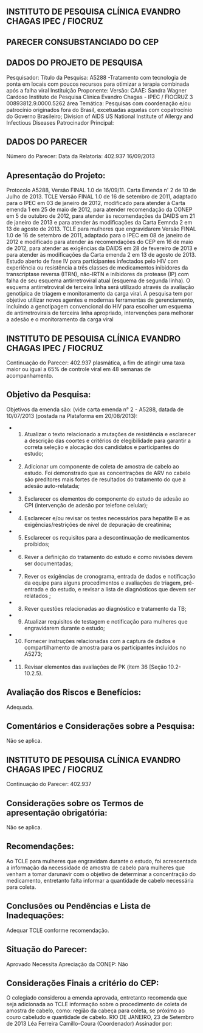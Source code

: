 
## INSTITUTO DE PESQUISA CLÍNICA EVANDRO CHAGAS IPEC / FIOCRUZ

## PARECER CONSUBSTANCIADO DO CEP

## DADOS DO PROJETO DE PESQUISA
Pesquisador:
Título da Pesquisa: A5288 -Tratamento com tecnologia de ponta em locais com poucos recursos para otimizar a terapia combinada após a falha viral
Instituição Proponente:
Versão:
CAAE:
Sandra Wagner Cardoso
Instituto de Pesquisa Clínica Evandro Chagas - IPEC / FIOCRUZ
3
00893812.9.0000.5262
área Temática:
Pesquisas com coordenação e/ou patrocínio originados fora do Brasil, excetuadas aquelas com copatrocínio do Governo Brasileiro;
Division of AIDS US National Institute of Allergy and Infectious Diseases Patrocinador Principal:

## DADOS DO PARECER
Número do Parecer:
Data da Relatoria:
402.937
16/09/2013

## Apresentação do Projeto:
Protocolo A5288, Versão FINAL 1.0 de 16/09/11. Carta Emenda n' 2 de 10 de Julho de 2013. TCLE Versão FINAL 1.0 de 16 de setembro de 2011, adaptado para o IPEC em 03 de janeiro de 2012, modificado para atender à Carta emenda 1 em 25 de maio de 2012, para atender recomendação da CONEP em 5 de outubro de 2012, para atender às recomendações da DAIDS em 21 de janeiro de 2013 e para atender às modificações da Carta Eemnda 2 em 13 de agosto de 2013. TCLE para mulheres que engravidarem Versão FINAL 1.0 de 16 de setembro de 2011, adaptado para o IPEC em 08 de janeiro de 2012 e modificado para atender às recomendações do CEP em 16 de maio de 2012, para atender as exigências da DAIDS em 28 de fevereiro de 2013 e para atender às modificações da Carta emenda 2 em 13 de agosto de 2013. Estudo aberto de fase IV para participantes infectados pelo HIV com experiência ou resistência a três classes de medicamentos inibidores da transcriptase reversa (ITRN), não-IRTN e inibidores da protease (IP) com falha de seu esquema antirretroviral atual (esquema de segunda linha). O esquema antirretroviral de terceira linha será utilizado através da avaliação genotípica de triagem e monitoramento da carga viral. A pesquisa tem por objetivo utilizar novos agentes e modernas ferramentas de gerenciamento, incluindo a genotipagem convencional do HIV para escolher um esquema de antirretrovirais de terceira linha apropriado, intervenções para melhorar a adesão e o monitoramento da carga viral

## INSTITUTO DE PESQUISA CLÍNICA EVANDRO CHAGAS IPEC / FIOCRUZ

Continuação do Parecer: 402.937
plasmática, a fim de atingir uma taxa maior ou igual a 65% de controle viral em 48 semanas de acompanhamento.

## Objetivo da Pesquisa:
Objetivos da emenda são: (vide carta emenda n° 2 - A5288, datada de 10/07/2013 (postada na Plataforma em 20/08/2013):
- 1) Atualizar o texto relacionado a mutações de resistência e esclarecer a descrição das coortes e critérios de elegibilidade para garantir a correta seleção e alocação dos candidatos e participantes do estudo;
- 2)  Adicionar um componente de coleta de amostra de cabelo ao estudo. Foi demonstrado que as concentrações de ARV no cabelo são preditores mais fortes de resultados do tratamento do que a adesão auto-relatada;
- 3) Esclarecer os elementos do componente do estudo de adesão ao CPI (intervenção de adesão por telefone celular);
- 4) Esclarecer e/ou revisar os testes necessários para hepatite B e as exigências/restrições de nível de depuração de creatinina;
- 5) Esclarecer os requisitos para a descontinuação de medicamentos proibidos;
- 6) Rever a definição do tratamento do estudo e como revisões devem ser documentadas;
- 7) Rever os exigências de cronograma, entrada de dados e notificação da equipe para alguns procedimentos e avaliações de triagem, pré-entrada e do estudo, e revisar a lista de diagnósticos
que devem ser relatados ;
- 8) Rever questões relacionadas ao diagnóstico e tratamento da TB;
- 9) Atualizar requisitos de testagem e notificação para mulheres que engravidarem durante o estudo;
- 10) Fornecer instruções relacionadas com a captura de dados e compartilhamento de amostra para os participantes incluídos no A5273;
- 11) Revisar elementos das avaliações de PK (item 36 [Seção 10.2-10.2.5).

## Avaliação dos Riscos e Benefícios:
Adequada.

## Comentários e Considerações sobre a Pesquisa:
Não se aplica.

## INSTITUTO DE PESQUISA CLÍNICA EVANDRO CHAGAS IPEC / FIOCRUZ
Continuação do Parecer: 402.937

## Considerações sobre os Termos de apresentação obrigatória:
Não se aplica.

## Recomendações:
Ao TCLE para mulheres que engravidam durante o estudo, foi acrescentada a informação da necessidade de amostra de cabelo para mulheres que venham a tomar darunavir com o objetivo de determinar a concentração do medicamento, entretanto falta informar a quantidade de cabelo necessária para coleta.

## Conclusões ou Pendências e Lista de Inadequações:
Adequar TCLE conforme recomendação.

## Situação do Parecer:
Aprovado
Necessita Apreciação da CONEP:
Não

## Considerações Finais a critério do CEP:
O colegiado considerou a emenda aprovada, entretanto recomenda que  seja adicionada ao TCLE informação sobre o procedimento de coleta de amostra de cabelo, como: região da cabeça para coleta, se próximo ao couro cabeludo e quantidade de cabelo.
RIO DE JANEIRO, 23 de Setembro de 2013
Léa Ferreira Camillo-Coura (Coordenador) Assinador por:
